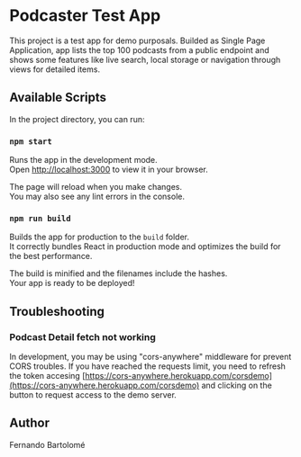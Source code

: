 # Podcaster Test App

This project is a test app for demo purposals. Builded as Single Page Application, app lists the top
100 podcasts from a public endpoint and shows some features like live search, local storage or
navigation through views for detailed items.

## Available Scripts

In the project directory, you can run:

### `npm start`

Runs the app in the development mode.\
Open [http://localhost:3000](http://localhost:3000) to view it in your browser.

The page will reload when you make changes.\
You may also see any lint errors in the console.

### `npm run build`

Builds the app for production to the `build` folder.\
It correctly bundles React in production mode and optimizes the build for the best performance.

The build is minified and the filenames include the hashes.\
Your app is ready to be deployed!

## Troubleshooting

### Podcast Detail fetch not working

In development, you may be using "cors-anywhere" middleware for prevent CORS troubles. If you have
reached the requests limit, you need to refresh the token accesing
[https://cors-anywhere.herokuapp.com/corsdemo](https://cors-anywhere.herokuapp.com/corsdemo) and
clicking on the button to request access to the demo server.

## Author

Fernando Bartolomé

